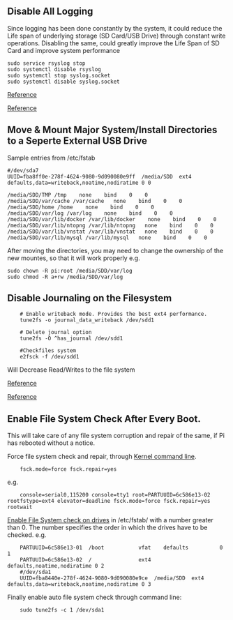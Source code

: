 ## Disable All Logging

Since logging has been done constantly by the system, it could reduce the Life span of underlying storage (SD Card/USB Drive) through constant write operations.
Disabling the same, could greatly improve the Life Span of SD Card and improve system performance

    sudo service rsyslog stop
    sudo systemctl disable rsyslog
    sudo systemctl stop syslog.socket
    sudo systemctl disable syslog.socket

[Reference](https://stackoverflow.com/questions/17358499/linux-how-to-disable-all-log)

[Reference](https://askubuntu.com/questions/861546/disable-all-logging-in-ubuntu-server)


## Move & Mount Major System/Install Directories to a Seperte External USB Drive

Sample entries from /etc/fstab

    #/dev/sda7
    UUID=fba8ff0e-278f-4624-9080-9d090080e9ff  /media/SDD  ext4  defaults,data=writeback,noatime,nodiratime 0 0

    /media/SDD/TMP /tmp    none    bind    0    0
    /media/SDD/var/cache /var/cache   none    bind    0    0
    /media/SDD/home /home    none    bind    0    0
    /media/SDD/var/log /var/log    none    bind    0    0
    /media/SDD/var/lib/docker /var/lib/docker    none    bind    0    0
    /media/SDD/var/lib/ntopng /var/lib/ntopng   none    bind    0    0
    /media/SDD/var/lib/vnstat /var/lib/vnstat   none    bind    0    0
    /media/SDD/var/lib/mysql /var/lib/mysql   none    bind    0    0

After moving the directories, you may need to change the ownership of the new mountes, so that it will work properly
e.g.

    sudo chown -R pi:root /media/SDD/var/log
    sudo chmod -R a+rw /media/SDD/var/log


## Disable Journaling on the Filesystem

        # Enable writeback mode. Provides the best ext4 performance.
        tune2fs -o journal_data_writeback /dev/sdd1
        
        # Delete journal option
        tune2fs -O ^has_journal /dev/sdd1
        
        #Checkfiles system
        e2fsck -f /dev/sdd1

Will Decrease Read/Writes to the file system

[Reference](https://my-techno-arena.blogspot.com/2014/11/high-performing-linux-file-system-with.html?m=0)

[Reference](https://raspberrypi.stackexchange.com/questions/169/how-can-i-extend-the-life-of-my-sd-card)

## Enable File System Check After Every Boot.

This will take care of any file system corruption and repair of the same, if Pi has rebooted without a notice.

Force file system check and repair, through [Kernel command line](https://raspberrypi.stackexchange.com/questions/61723/raspberry-pi-3-and-raspbian-jessie-how-to-run-fsck-at-boot).

        fsck.mode=force fsck.repair=yes 
  
e.g.

        console=serial0,115200 console=tty1 root=PARTUUID=6c586e13-02 rootfstype=ext4 elevator=deadline fsck.mode=force fsck.repair=yes rootwait

[Enable File System check on drives](https://www.linuxuprising.com/2019/05/how-to-force-fsck-filesystem.html) in /etc/fstab/ with a number greater than 0. 
The number specifies the order in which the drives have to be checked. e.g.

        PARTUUID=6c586e13-01  /boot           vfat    defaults          0       1
        PARTUUID=6c586e13-02  /               ext4    defaults,noatime,nodiratime 0 2
        #/dev/sda1
        UUID=fba8440e-278f-4624-9080-9d090080e9ce  /media/SDD  ext4  defaults,data=writeback,noatime,nodiratime 0 3


Finally enable auto file system check through command line:

        sudo tune2fs -c 1 /dev/sda1
